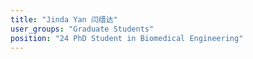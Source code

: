 ```yaml
---
title: "Jinda Yan 闫缙达"
user_groups: "Graduate Students"
position: "24 PhD Student in Biomedical Engineering"
---
```

